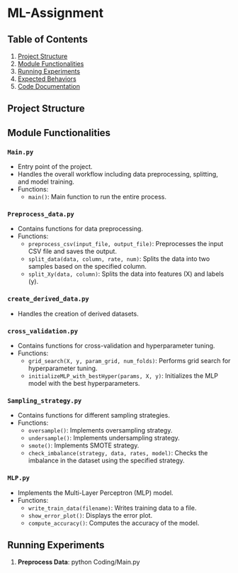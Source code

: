 # ML-Assignment

## Table of Contents
1. [Project Structure](#project-structure)
2. [Module Functionalities](#module-functionalities)
3. [Running Experiments](#running-experiments)
4. [Expected Behaviors](#expected-behaviors)
5. [Code Documentation](#code-documentation)

## Project Structure

## Module Functionalities

### `Main.py`
- Entry point of the project.
- Handles the overall workflow including data preprocessing, splitting, and model training.
- Functions:
  - `main()`: Main function to run the entire process.

### `Preprocess_data.py`
- Contains functions for data preprocessing.
- Functions:
  - `preprocess_csv(input_file, output_file)`: Preprocesses the input CSV file and saves the output.
  - `split_data(data, column, rate, num)`: Splits the data into two samples based on the specified column.
  - `split_Xy(data, column)`: Splits the data into features (X) and labels (y).

### `create_derived_data.py`
- Handles the creation of derived datasets.

### `cross_validation.py`
- Contains functions for cross-validation and hyperparameter tuning.
- Functions:
  - `grid_search(X, y, param_grid, num_folds)`: Performs grid search for hyperparameter tuning.
  - `initializeMLP_with_bestHyper(params, X, y)`: Initializes the MLP model with the best hyperparameters.

### `Sampling_strategy.py`
- Contains functions for different sampling strategies.
- Functions:
  - `oversample()`: Implements oversampling strategy.
  - `undersample()`: Implements undersampling strategy.
  - `smote()`: Implements SMOTE strategy.
  - `check_imbalance(strategy, data, rates, model)`: Checks the imbalance in the dataset using the specified strategy.

### `MLP.py`
- Implements the Multi-Layer Perceptron (MLP) model.
- Functions:
  - `write_train_data(filename)`: Writes training data to a file.
  - `show_error_plot()`: Displays the error plot.
  - `compute_accuracy()`: Computes the accuracy of the model.

## Running Experiments

1. **Preprocess Data**:
   python Coding/Main.py